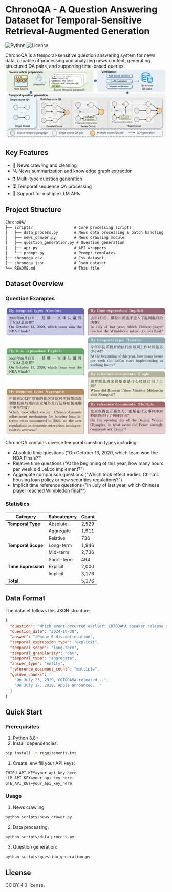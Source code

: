 # ChronoQA - A Question Answering Dataset for Temporal-Sensitive Retrieval-Augmented Generation

![Python](https://img.shields.io/badge/Python-3.8+-blue.svg)
![License](https://img.shields.io/badge/License-MIT-green.svg)

ChronoQA is a temporal-sensitive question answering system for news data, capable of processing and analyzing news content, generating structured QA pairs, and supporting time-based queries.
![Examples](./imgs/dataset.png)

## Key Features

- 📰 News crawling and cleaning
- 🔍 News summarization and knowledge graph extraction
- ❓ Multi-type question generation
- ⏳ Temporal sequence QA processing
- 🤖 Support for multiple LLM APIs

## Project Structure
```
ChronoQA/
├── scripts/                  # Core processing scripts
│   ├── data_process.py       # News data processing & batch handling
│   ├── news_crawer.py        # News crawling module 
│   ├── question_generation.py # Question generation
│   ├── api.py                # API wrappers
│   └── prompt.py             # Prompt templates
├── chronoqa.csv              # Csv dataset
├── chronoqa.json             # Json dataset
└── README.md                 # This file
```


## Dataset Overview

### Question Examples

![Examples](./imgs/questions.png)

ChronoQA contains diverse temporal question types including:
- Absolute time questions ("On October 13, 2020, which team won the NBA Finals?")
- Relative time questions ("At the beginning of this year, how many hours per week did LeEco implement?")
- Aggregate comparison questions ("Which took effect earlier: China's housing loan policy or new securities regulations?")
- Implicit time reference questions ("In July of last year, which Chinese player reached Wimbledon final?")

### Statistics

| Category              | Subcategory       | Count |
|-----------------------|-------------------|-------|
| **Temporal Type**     | Absolute          | 2,529 |
|                       | Aggregate         | 1,911 |
|                       | Relative          | 736   |
| **Temporal Scope**    | Long-term         | 1,946 |
|                       | Mid-term          | 2,736 |
|                       | Short-term        | 494   |
| **Time Expression**  | Explicit          | 2,000 |
|                       | Implicit          | 3,176 |
| **Total**            |                   | 5,176 |

## Data Format

The dataset follows this JSON structure:

```json
{
  "question": "Which event occurred earlier: COTODAMA speaker release or iPhone 6 discontinuation?",
  "question_date": "2024-10-30",
  "answer": "iPhone 6 discontinuation",
  "temporal_expression_type": "explicit",
  "temporal_scope": "long-term",
  "temporal_granularity": "day",
  "temporal_type": "aggregate",
  "answer_type": "entity",
  "reference_document_count": "multiple",
  "golden_chunks": [
    "On July 23, 2019, COTODAMA released...",
    "On July 17, 2019, Apple announced..."
  ]
}

```

## Quick Start

### Prerequisites

1. Python 3.8+
2. Install dependencies:

```bash
pip install -r requirements.txt
```

1. Create .env fill your API keys:
```plaintext
ZHIPU_API_KEY=your_api_key_here
LLM_API_KEY=your_api_key_here
GTE_API_KEY=your_api_key_here
```

### Usage
1. News crawling:
```python
python scripts/news_crawer.py
 ```

2. Data processing:
```python
python scripts/data_process.py
 ```

3. Question generation:
```python
python scripts/question_generation.py
 ```


## License
 CC BY 4.0 license. 